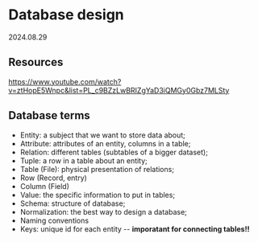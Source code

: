 # Database design

2024.08.29

## Resources

https://www.youtube.com/watch?v=ztHopE5Wnpc&list=PL_c9BZzLwBRIZgYaD3iQMGy0Gbz7MLSty

## Database terms

- Entity: a subject that we want to store data about;
- Attribute: attributes of an entity, columns in a table;
- Relation: different tables (subtables of a bigger dataset);
- Tuple: a row in a table about an entity;
- Table (File): physical presentation of relations;
- Row (Record, entry)
- Column (Field)
- Value: the specific information to put in tables;
- Schema: structure of database;
- Normalization: the best way to design a database;
- Naming conventions
- Keys: unique id for each entity -- **imporatant for connecting tables!!**
